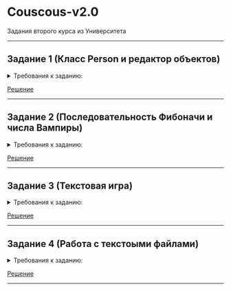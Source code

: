# Couscous-v2.0
Задания второго курса из Университета
____
## Задание 1 (Класс Person и редактор объектов)
<details>
  <summary>Требования к заданию:</summary>
  
     1.Создать класс Person со свойствами: имя, возраст, модель телефона, номер телефона
     2.Создать конструктор дефолтных параметров
     3.Создать метод вывода информации
     4.Создать неограниченное количество экземпляров
     5.Создать метод вывода информации о всех пользователях
     6.Создать метод изменения модели и/или номера телефона
     7.Добавить проверку корректности номера телефона

</details>

[Решение](https://github.com/SeldereyTM/Couscous-v2.0/blob/master/Main.java)
____
## Задание 2 (Последовательность Фибоначи и числа Вампиры)
<details>
  <summary>Требования к заданию:</summary>
  
     1.Создать switch, выводящий сообщение из каждого case в консоль
     2.Создать функцию выводящую последовательность Фибоначи
     3.Длинна последовательности задается пользователем
     4.Создание массива чисел Фибоначи
     5.Создание алгоритма находящего числа Вампиры
     6.Вывод в консоль всех 4-хзначных чисел Вампиров

</details>

[Решение](https://github.com/SeldereyTM/Couscous-v2.0/blob/master/laba2.java)
____
## Задание 3 (Текстовая игра)
<details>
  <summary>Требования к заданию:</summary>
  
     1.Написать любую текстовую игру на свой выбор
     2.Использовать все, что мы изучили за время курса
     3.Сделать красиво
     

</details>

[Решение](https://github.com/SeldereyTM/Couscous-v2.0/blob/master/FirstGame.java)
____
## Задание 4 (Работа с текстоыми файлами)
<details>
  <summary>Требования к заданию:</summary>
  
     1.Написать программу, принимающую от пользователя два числа. Выводить результат деления первого на второе и второго на первое.
       Обработать исключение блоком try-catch
     2.Создать файл. Записывать туда 200 рандомных значений, выводить значение по индексу, полученному от пользователя *Хранить в виде:
       1: 12
       2: 32
       3: 55
       ...
       200: 25
     3.*На входе 2 файла с пользовательскими данными. Пометь местами все данные из одного файла в другой.
       Все символы должны идти в обратном порядке.Пример:
       t1.txt "Hello, "
       t1.txt "World!"
       ---
       t1.txt "!dlroW"
       t1.txt " ,olleH"
     

</details>

[Решение](https://github.com/SeldereyTM/Couscous-v2.0/blob/master/pRiKoL.java)
____
